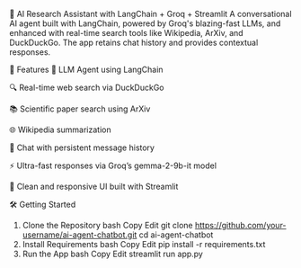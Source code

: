 🤖 AI Research Assistant with LangChain + Groq + Streamlit
A conversational AI agent built with LangChain, powered by Groq's blazing-fast LLMs, and enhanced with real-time search tools like Wikipedia, ArXiv, and DuckDuckGo. The app retains chat history and provides contextual responses.

🚀 Features
🧠 LLM Agent using LangChain

🔍 Real-time web search via DuckDuckGo

📚 Scientific paper search using ArXiv

🌐 Wikipedia summarization

🧵 Chat with persistent message history

⚡ Ultra-fast responses via Groq’s gemma-2-9b-it model

🎨 Clean and responsive UI built with Streamlit

🛠️ Getting Started
1. Clone the Repository
bash
Copy
Edit
git clone https://github.com/your-username/ai-agent-chatbot.git
cd ai-agent-chatbot
2. Install Requirements
bash
Copy
Edit
pip install -r requirements.txt
3. Run the App
bash
Copy
Edit
streamlit run app.py

